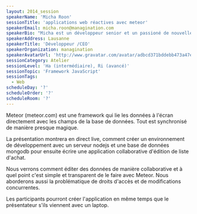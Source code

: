 ```yaml
---
layout: 2014_session
speakerName: 'Micha Roon'
sessionTitle: 'applications web réactives avec meteor'
speakerEmail: micha.roon@managination.com
speakerBio: "Micha est un développeur senior et un passioné de nouvelles technologies. Il a écrit plusieurs applications Web avec JQuery et un back-end java et depuis 2012 client et serveur en JavaScript avec node.js et express et aussi avec meteor.\n\nEvangeliste de la nécessité de créer des tests automatiques, Micha cultive les approches BDD et TDD dans ses développements. "
speakerAddress: Lausanne
speakerTitle: 'Développeur /CEO'
speakerOrganization: managination
speakerAvatarUrl: 'http://www.gravatar.com/avatar/adbcd371bddebb473a47eee4d6902773?size=200&default=mm'
sessionCategory: Atelier
sessionLevel: 'Ha (intermédiaire), Ri (avancé)'
sessionTopic: 'Framework JavaScript'
sessionTags:
  - Web
scheduleDay: '?'
scheduleOrder: '?'
scheduleRoom: '?'
---
```


Meteor (meteor.com) est une framework qui lie les données à l'écran directement avec les champs de la base de données. Tout est synchronisé de manière presque magique. 

La présentation montrera en direct live, comment créer un environnement de développement avec un serveur nodejs et une base de données mongodb pour ensuite écrire une application collaborative d'édition de liste d'achat.

Nous verrons comment éditer des données de manière collaborative et à quel point c'est simple et transparent de le faire avec Meteor. Nous aborderons aussi la problématique de droits d'accès et de modifications concurrentes.

Les participants pourront créer l'application en même temps que le présentateur s'ils viennent avec un laptop.
